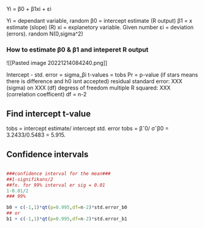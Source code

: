 
Yi = β0 + β1xi + εi

Yi = dependant variable, random
β0 = intercept estimate (R output)
β1 = x estimate (slope) (R)
xi = explanetory variable. Given number
εi = deviation (errors). random N(0,sigma^2)

### How to estimate β0 & β1 and inteperet R output

![[Pasted image 20221214084240.png]]

Intercept - std. error = sigma_βi
t-values = tobs
Pr = p-value (if stars means there is difference and h0 isnt accepted)
residual standard error: XXX (sigma) on XXX (df) degress of freedom
multiple R squared: XXX (correlation coefficent)
df = n-2


## Find intercept t-value

tobs = intercept estimate/ intercept std. error
tobs = βˆ0/ σˆβ0 = 3.2433/0.5483 = 5.915.


## Confidence intervals

```R

###confidence interval for the mean###
##1-signifikans/2
##fx. for 99% interval er sig = 0.01
1-0.01/2
### 99%

b0 + c(-1,1)*qt(p=0.995,df=n-2)*std.error_b0
## or
b1 + c(-1,1)*qt(p=0.995,df=n-2)*std.error_b1

